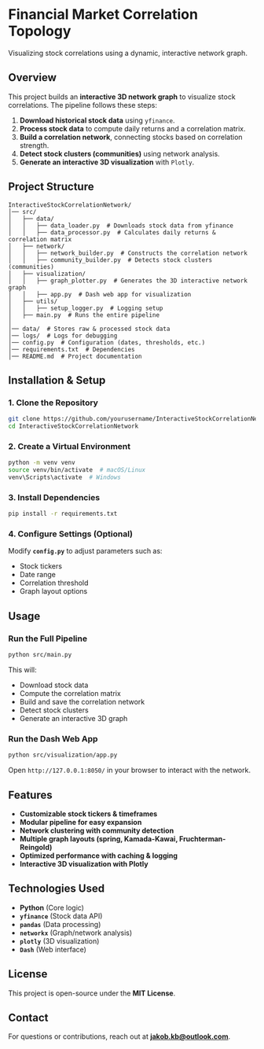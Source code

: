 # Financial Market Correlation Topology

Visualizing stock correlations using a dynamic, interactive network graph.

## Overview

This project builds an **interactive 3D network graph** to visualize stock correlations. The pipeline follows these steps:

1. **Download historical stock data** using `yfinance`.
2. **Process stock data** to compute daily returns and a correlation matrix.
3. **Build a correlation network**, connecting stocks based on correlation strength.
4. **Detect stock clusters (communities)** using network analysis.
5. **Generate an interactive 3D visualization** with `Plotly`.

## Project Structure

```
InteractiveStockCorrelationNetwork/
│── src/
│   ├── data/
│   │   ├── data_loader.py  # Downloads stock data from yfinance
│   │   ├── data_processor.py  # Calculates daily returns & correlation matrix
│   ├── network/
│   │   ├── network_builder.py  # Constructs the correlation network
│   │   ├── community_builder.py  # Detects stock clusters (communities)
│   ├── visualization/
│   │   ├── graph_plotter.py  # Generates the 3D interactive network graph
│   │   ├── app.py  # Dash web app for visualization
│   ├── utils/
│   │   ├── setup_logger.py  # Logging setup
│   ├── main.py  # Runs the entire pipeline
│
│── data/  # Stores raw & processed stock data
│── logs/  # Logs for debugging
│── config.py  # Configuration (dates, thresholds, etc.)
│── requirements.txt  # Dependencies
│── README.md  # Project documentation
```

## Installation & Setup

### 1. Clone the Repository
```bash
git clone https://github.com/yourusername/InteractiveStockCorrelationNetwork.git
cd InteractiveStockCorrelationNetwork
```

### 2. Create a Virtual Environment
```bash
python -m venv venv
source venv/bin/activate  # macOS/Linux
venv\Scripts\activate  # Windows
```

### 3. Install Dependencies
```bash
pip install -r requirements.txt
```

### 4. Configure Settings (Optional)
Modify **`config.py`** to adjust parameters such as:
- Stock tickers
- Date range
- Correlation threshold
- Graph layout options

## Usage

### Run the Full Pipeline
```bash
python src/main.py
```
This will:
- Download stock data
- Compute the correlation matrix
- Build and save the correlation network
- Detect stock clusters
- Generate an interactive 3D graph

### Run the Dash Web App
```bash
python src/visualization/app.py
```
Open `http://127.0.0.1:8050/` in your browser to interact with the network.

## Features

- **Customizable stock tickers & timeframes**
- **Modular pipeline for easy expansion**
- **Network clustering with community detection**
- **Multiple graph layouts (spring, Kamada-Kawai, Fruchterman-Reingold)**
- **Optimized performance with caching & logging**
- **Interactive 3D visualization with Plotly**

## Technologies Used

- **Python** (Core logic)
- **`yfinance`** (Stock data API)
- **`pandas`** (Data processing)
- **`networkx`** (Graph/network analysis)
- **`plotly`** (3D visualization)
- **`Dash`** (Web interface)

## License

This project is open-source under the **MIT License**.

## Contact

For questions or contributions, reach out at **jakob.kb@outlook.com**.
